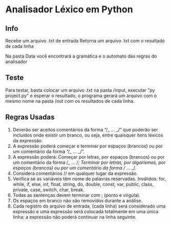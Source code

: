 # Analisador Léxico em Python

## Info

Recebe um arquivo .txt de entrada
Retorna um arquivo .txt com o resultado de cada linha

Na pasta Data você encontrará a gramática e o automato das regras do analisador

## Teste

Para testar, basta colocar um arquivo .txt na pasta /input, executar "py project.py" e esperar o resultado, o programa gerará um arquivo com o mesmo nome na pasta /out com os resultados de cada linha.

## Regras Usadas

1. Deverão ser aceitos comentários da forma “/_ ... _/” que poderão ser incluídos onde existir um branco, ou seja, entre quaisquer itens léxicos da expressão.
2. A expressão poderá começar e terminar por espaços (brancos) ou por um comentário da forma “/_ ... _/”.
3. A expressão poderá:
   Começar por letras, por espaços (brancos) ou por um comentário da forma /_ ... _/;
   Terminar por letras, por algarismos, por espaços (brancos) ou por um comentário da forma /_ ... _/.
4. Considera comentários // em qualquer lugar da expressão.
5. Verifica se as variáveis têm nome de palavras reservadas.
   Inválidos: for, while, if, else, int, float, string, do, double, const, var, public, class, private, case, switch, char, break.
6. Todas as sentenças devem terminar com ; (ponto e vírgula).
7. Os espaços em branco não são removidos durante a análise.
8. Cada registro do arquivo de entrada, (cada linha) será considerado uma expressão e uma expressão será colocada totalmente em uma única linha: a expressão não poderá continuar na linha seguinte.
